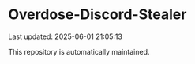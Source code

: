 # Overdose-Discord-Stealer

Last updated: 2025-06-01 21:05:13

This repository is automatically maintained.
